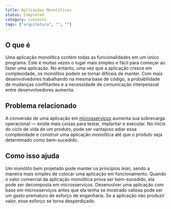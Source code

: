 ```yaml
---
title: Aplicações Monolíticas
status: Completed
category: conceito
tags: ["arquitetura", "", ""]
---
```


## O que é

Uma aplicação monolítica contém todas as funcionalidades em um único programa. 
Este é muitas vezes o lugar mais simples e fácil para começar ao fazer uma aplicação. 
No entanto, uma vez que a aplicação cresce em complexidade, os monólitos podem se tornar difíceis de manter. 
Com mais desenvolvedores trabalhando na mesma base de código, a probabilidade de mudanças conflitantes e a necessidade de comunicação interpessoal entre desenvolvedores aumenta.

## Problema relacionado

A conversão de uma aplicação em [microsserviços](/microservices/) aumenta sua sobrecarga operacional — existe mais coisas para testar, implantar e executar. 
No início do ciclo de vida de um produto, pode ser vantajoso adiar essa complexidade e construir uma aplicação monolítica até que o produto seja determinado como bem-sucedido.

## Como isso ajuda

Um monólito bem projetado pode manter os princípios *lean*, sendo a maneira mais simples de colocar uma aplicação em funcionamento. 
Quando o valor comercial da aplicação monolítica prova ser bem-sucedido, ela pode ser decomposta em microsserviços. 
Desenvolver uma aplicação com base em microsserviços antes que ela tenha se mostrado valiosa pode ser um gasto prematuro de esforço de engenharia. 
Se a aplicação não produzir valor, esse esforço se torna desperdiçado.
